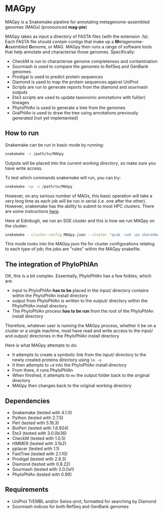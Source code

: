 # MAGpy
MAGpy is a Snakemake pipeline for annotating metagenome-assembled genomes (MAGs) (pronounced **mag-pie**)

MAGpy takes as input a directory of FASTA files (with the extension .fa).  Each FASTA file should contain contigs that make up a **M**etagenome-**A**ssembled **G**enome, or MAG.  MAGpy then runs a range of software tools that help annotate and characterise those genomes.  Specifically:

* CheckM is run to characterise genome completeness and contamination
* Sourmash is used to compare the genomes to RefSeq and GenBank genomes
* Prodigal is used to predict protein sequences
* Diamond is used to map the protein sequences against UniProt
* Scripts are run to generate reports from the diamond and sourmash outputs
* Ete3 scripts are used to update taxonomic annotations with full(er) lineages
* PhyloPhlAn is used to generate a tree from the genomes
* GraPhlAn is used to draw the tree using annotations previously generated [not yet implemented]

## How to run

Snakemake can be run in basic mode by running:

```sh
snakemake -s /path/to/MAGpy
```

Outputs will be placed into the *current working directory*, so make sure you have write access.

To test which commands snakemake will run, you can try:

```sh
snakemake -np -s /path/to/MAGpy
```

However, on any serious number of MAGs, this basic operation will take a very long time as each job will be run in serial (i.e. one after the other).  However, snakemake has the ability to submit to most HPC clusters.  There are some instructions [here](http://snakemake.readthedocs.io/en/stable/tutorial/additional_features.html#cluster-execution).  

Here at Edinbugh, we run an SGE cluster and this is how we run MAGpy on the cluster:

```sh
snakemake --cluster-config MAGpy.json --cluster "qsub -cwd -pe sharedmem {cluster.core} -l h_vmem={cluster.vmem} -P {cluster.proj}" --jobs 1000
```

This mode looks into the MAGpy.json file for cluster configurations relating to each type of job; the jobs are "rules" within the MAGpy snakefile.


## The integration of PhyloPhlAn

OK, this is a bit complex.  Essentially, PhyloPhlAn has a few foibles, which are:

* input to PhyloPhlAn **has to be** placed in the input/ directory contains within the PhyloPhlAn install directory
* output from PhyloPhlAn is written to the output/ directory within the PhyloPhlAn install directory
* The PhyloPhlAn process **has to be run** from the root of the PhyloPhlAn install directory

Therefore, whatever user is running the MAGpy process, whether it be on a cluster or a single machine, must have read and write access to the input/ and output/ directories in the PhyloPhlAn install directory

Here is what MAGpy attempts to do:

* It attempts to create a symbolic link from the input/ directory to the newly created proteins directory using ```ln -s```
* It then attempts to ```cd``` into the PhyloPhlAn install directory
* From there, it runs PhyloPhlAn
* When finished, it attempts to ```mv``` the output folder back to the original directory
* MAGpy then changes back to the original working directory


## Dependencies
* Snakemake (tested with 4.1.0)
* Python (tested with 2.7.5)
* Perl (tested with 5.16.3)
* BioPerl (tested with 1.6.924)
* Ete3 (tested with 3.0.0b36)
* CheckM (tested with 1.0.5)
* HMMER (tested with 3.1b2)
* pplacer (tested with 1.1)
* FastTree (tested with 2.1.10)
* Prodigal (tested with 2.6.3)
* Diamond (tested with 0.8.22)
* Sourmash (tested with 2.0.0a1)
* PhyloPhlAn (tested with 0.99)


## Requirements
* UniProt TrEMBL and/or Swiss-prot, formatted for searching by Diamond
* Sourmash indices for both RefSeq and GenBank genomes

